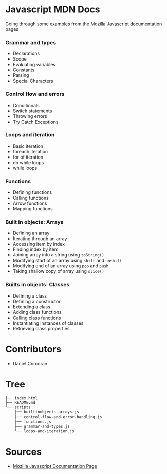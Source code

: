 # Javascript MDN Docs
Going through some examples from the Mozilla Javascript documentation pages

### Grammar and types
- Declarations
- Scope
- Evaluating variables
- Constants
- Parsing 
- Special Characters

### Control flow and errors
- Conditionals
- Switch statements
- Throwing errors
- Try Catch Exceptions

### Loops and iteration
- Basic iteration
- foreach iteration
- for of iteration
- do while loops
- while loops

### Functions
- Defining functions
- Calling functions
- Arrow functions
- Mapping functions

### Built in objects: Arrays
- Defining an array
- Iterating through an array
- Accessing item by index
- Finding index by item
- Joining array into a string using `toString()`
- Modifying start of an array using `shift` and `unshift`
- Modifying end of an array using `pop` and `push`
- Taking shallow copy of array using `slice()`

### Builts in objects: Classes
- Defining a class
- Defining a constructor
- Extending a class
- Adding class functions
- Calling class functions
- Instantiating instances of classes
- Retrieving class properties


# Contributors
- Daniel Corcoran

# Tree
```sh
├── index.html
├── README.md
└── scripts
    ├── builtinobjects-arrays.js
    ├── control-flow-and-error-handling.js
    ├── functions.js
    ├── grammar-and-types.js
    └── loops-and-iteration.js
```

# Sources
- [Mozilla Javascript Documentation Page](https://developer.mozilla.org/en-US/docs/Web/JavaScript)
